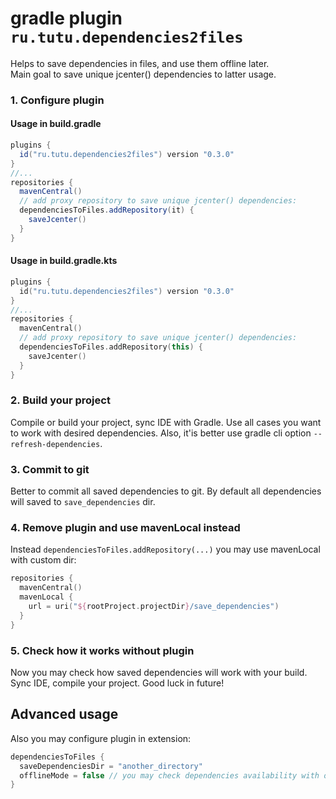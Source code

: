 # gradle plugin `ru.tutu.dependencies2files`
Helps to save dependencies in files, and use them offline later.  
Main goal to save unique jcenter() dependencies to latter usage.

### 1. Configure plugin
#### Usage in build.gradle
```Groovy
plugins {
  id("ru.tutu.dependencies2files") version "0.3.0"
}
//...
repositories {
  mavenCentral()
  // add proxy repository to save unique jcenter() dependencies:
  dependenciesToFiles.addRepository(it) {
    saveJcenter()
  }
}
```

#### Usage in build.gradle.kts
```Kotlin
plugins {
  id("ru.tutu.dependencies2files") version "0.3.0"
}
//...
repositories {
  mavenCentral()
  // add proxy repository to save unique jcenter() dependencies:
  dependenciesToFiles.addRepository(this) {
    saveJcenter()
  }
}
```
### 2. Build your project
Compile or build your project, sync IDE with Gradle. Use all cases you want to work with desired dependencies. Also, it'is better use gradle cli option `--refresh-dependencies`.
### 3. Commit to git
Better to commit all saved dependencies to git. By default all dependencies will saved to `save_dependencies` dir.
### 4. Remove plugin and use mavenLocal instead 
Instead `dependenciesToFiles.addRepository(...)` you may use mavenLocal with custom dir:
```Kotlin
repositories {
  mavenCentral()
  mavenLocal {
    url = uri("${rootProject.projectDir}/save_dependencies")
  }
}
```
### 5. Check how it works without plugin
Now you may check how saved dependencies will work with your build. Sync IDE, compile your project. Good luck in future!

## Advanced usage
Also you may configure plugin in extension:
```Kotlin
dependenciesToFiles {
  saveDependenciesDir = "another_directory"
  offlineMode = false // you may check dependencies availability with offline toggle
}
```

